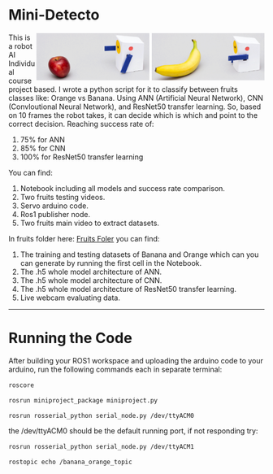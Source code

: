 # **Mini-Detecto**
<img src="Mini_Detecto.png" alt="minidetecto X4" width="450" align="right" caption="Mini-Detecto"/>
This is a robot AI Individual course project based. I wrote a python script for it to classify between fruits classes like: Orange vs Banana. Using ANN (Artificial Neural Network), CNN (Convloutional Neural Network), and ResNet50 transfer learning. So, based on 10 frames the robot takes, it can decide which is which and point to the correct decision. Reaching success rate of:

1. 75% for ANN
2. 85% for CNN
3. 100% for ResNet50 transfer learning

You can find:
1. Notebook including all models and success rate comparison.
2. Two fruits testing videos.
3. Servo arduino code.
4. Ros1 publisher node.
5. Two fruits main video to extract datasets.

In fruits folder here: [Fruits Foler](https://drive.google.com/drive/folders/1w-EiEk41VNLbixKq9Yvn83Vhl8y8OTyG?usp=drive_link)
you can find:

1. The training and testing datasets of Banana and Orange which can you can generate by running the first cell in the Notebook.
2. The .h5 whole model architecture of ANN.
3. The .h5 whole model architecture of CNN.
4. The .h5 whole model architecture of ResNet50 transfer learning.
5. Live webcam evaluating data.

-----------------

# **Running the Code**

After building your ROS1 workspace and uploading the arduino code to your arduino, run the following commands each in separate terminal:
```
roscore
```

```
rosrun miniproject_package miniproject.py
```

```
rosrun rosserial_python serial_node.py /dev/ttyACM0
```

the /dev/ttyACM0 should be the default running port, if not responding try:

```
rosrun rosserial_python serial_node.py /dev/ttyACM1
```

```
rostopic echo /banana_orange_topic
```
